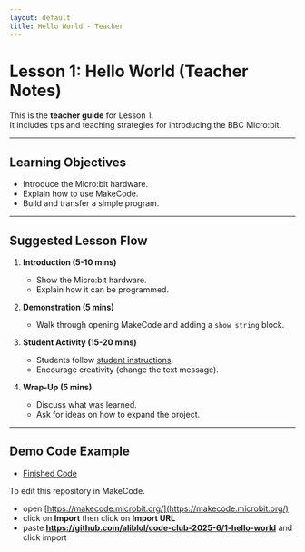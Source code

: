```yaml
---
layout: default
title: Hello World - Teacher
---
```


# Lesson 1: Hello World (Teacher Notes)

This is the **teacher guide** for Lesson 1.  
It includes tips and teaching strategies for introducing the BBC Micro:bit.

---

## Learning Objectives
- Introduce the Micro:bit hardware.
- Explain how to use MakeCode.
- Build and transfer a simple program.

---

## Suggested Lesson Flow

1. **Introduction (5-10 mins)**  
   - Show the Micro:bit hardware.
   - Explain how it can be programmed.

2. **Demonstration (5 mins)**  
   - Walk through opening MakeCode and adding a `show string` block.

3. **Student Activity (15-20 mins)**  
   - Students follow [student instructions](student.md).
   - Encourage creativity (change the text message).

4. **Wrap-Up (5 mins)**  
   - Discuss what was learned.
   - Ask for ideas on how to expand the project.

---

## Demo Code Example
- [Finished Code](main.ts)

To edit this repository in MakeCode.

* open [https://makecode.microbit.org/](https://makecode.microbit.org/)
* click on **Import** then click on **Import URL**
* paste **https://github.com/aliblol/code-club-2025-6/1-hello-world** and click import